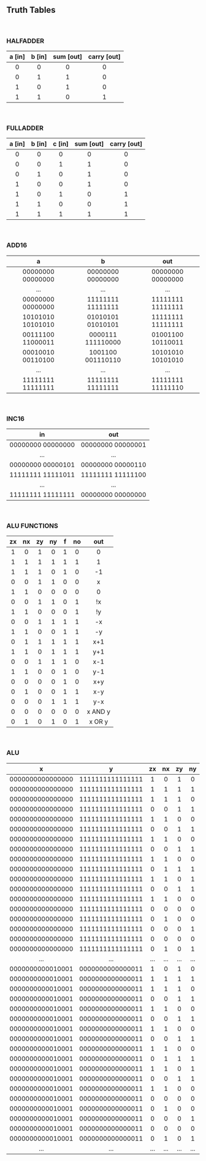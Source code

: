 ## Truth Tables

<br>

### HALFADDER
| **a** [in] | **b** [in] | **sum** [out] | **carry** [out] |
| :--------: | :--------: | :-----------: | :-------------: |
| 0          | 0          | 0             | 0               |
| 0          | 1          | 1             | 0               |
| 1          | 0          | 1             | 0               |
| 1          | 1          | 0             | 1               |

<br>

### FULLADDER
| **a** [in] | **b** [in] | **c** [in] | **sum** [out] | **carry** [out] |
| :--------: | :--------: | :--------: | :-----------: | :-------------: |
| 0          | 0          | 0          | 0             | 0               |
| 0          | 0          | 1          | 1             | 0               |
| 0          | 1          | 0          | 1             | 0               |
| 1          | 0          | 0          | 1             | 0               |
| 1          | 0          | 1          | 0             | 1               |
| 1          | 1          | 0          | 0             | 1               |
| 1          | 1          | 1          | 1             | 1               |

<br>

### ADD16
| **a**             | **b**             | **out**           |
| :---------------: | :---------------: | :---------------: |
| 00000000 00000000 | 00000000 00000000 | 00000000 00000000 |
| ...               | ...               | ...               |
| 00000000 00000000 | 11111111 11111111 | 11111111 11111111 |
| 10101010 10101010 | 01010101 01010101 | 11111111 11111111 |
| 00111100 11000011 | 0000111 111110000 | 01001100 10110011 |
| 00010010 00110100 | 1001100 001110110 | 10101010 10101010 |
| ...               | ...               | ...               |
| 11111111 11111111 | 11111111 11111111 | 11111111 11111110 |

<br>

### INC16
| **in**            | **out**           |
| :---------------: | :---------------: |
| 00000000 00000000 | 00000000 00000001 |
| ...               | ...               |
| 00000000 00000101 | 00000000 00000110 |
| 11111111 11111011 | 11111111 11111100 | 
| ...               | ...               |
| 11111111 11111111 | 00000000 00000000 |

<br>

### ALU FUNCTIONS
| **zx** | **nx** | **zy** | **ny** | **f** | **no** | **out** |
| :----: | :----: | :----: | :----: | :---: | :----: | :-----: |
| 1      | 0      | 1      | 0      | 1     | 0      | 0       |
| 1      | 1      | 1      | 1      | 1     | 1      | 1       |
| 1      | 1      | 1      | 0      | 1     | 0      | -1      |
| 0      | 0      | 1      | 1      | 0     | 0      | x       |
| 1      | 1      | 0      | 0      | 0     | 0      | 0       |
| 0      | 0      | 1      | 1      | 0     | 1      | !x      |
| 1      | 1      | 0      | 0      | 0     | 1      | !y      |
| 0      | 0      | 1      | 1      | 1     | 1      | -x      |
| 1      | 1      | 0      | 0      | 1     | 1      | -y      |
| 0      | 1      | 1      | 1      | 1     | 1      | x+1     |
| 1      | 1      | 0      | 1      | 1     | 1      | y+1     |
| 0      | 0      | 1      | 1      | 1     | 0      | x-1     |
| 1      | 1      | 0      | 0      | 1     | 0      | y-1     |
| 0      | 0      | 0      | 0      | 1     | 0      | x+y     |
| 0      | 1      | 0      | 0      | 1     | 1      | x-y     |
| 0      | 0      | 0      | 1      | 1     | 1      | y-x     |
| 0      | 0      | 0      | 0      | 0     | 0      | x AND y |
| 0      | 1      | 0      | 1      | 0     | 1      | x OR y  |
<br>

### ALU
| x                | y                | zx    | nx    | zy    | ny    | f     | no    | out              | zr    | ng    |
| :--------------: | :--------------: | :---: | :---: | :---: | :---: | :---: | :---: | :--------------: | :---: | :---: |
| 0000000000000000 | 1111111111111111 | 1     | 0     | 1     | 0     | 1     | 0     | 0000000000000000 | 1     | 0     |
| 0000000000000000 | 1111111111111111 | 1     | 1     | 1     | 1     | 1     | 1     | 0000000000000001 | 0     | 0     |
| 0000000000000000 | 1111111111111111 | 1     | 1     | 1     | 0     | 1     | 0     | 1111111111111111 | 0     | 1     |
| 0000000000000000 | 1111111111111111 | 0     | 0     | 1     | 1     | 0     | 0     | 0000000000000000 | 1     | 0     |
| 0000000000000000 | 1111111111111111 | 1     | 1     | 0     | 0     | 0     | 0     | 1111111111111111 | 0     | 1     |
| 0000000000000000 | 1111111111111111 | 0     | 0     | 1     | 1     | 0     | 1     | 1111111111111111 | 0     | 1     |
| 0000000000000000 | 1111111111111111 | 1     | 1     | 0     | 0     | 0     | 1     | 0000000000000000 | 1     | 0     |
| 0000000000000000 | 1111111111111111 | 0     | 0     | 1     | 1     | 1     | 1     | 0000000000000000 | 1     | 0     |
| 0000000000000000 | 1111111111111111 | 1     | 1     | 0     | 0     | 1     | 1     | 0000000000000001 | 0     | 0     |
| 0000000000000000 | 1111111111111111 | 0     | 1     | 1     | 1     | 1     | 1     | 0000000000000001 | 0     | 0     |
| 0000000000000000 | 1111111111111111 | 1     | 1     | 0     | 1     | 1     | 1     | 0000000000000000 | 1     | 0     |
| 0000000000000000 | 1111111111111111 | 0     | 0     | 1     | 1     | 1     | 0     | 1111111111111111 | 0     | 1     |
| 0000000000000000 | 1111111111111111 | 1     | 1     | 0     | 0     | 1     | 0     | 1111111111111110 | 0     | 1     |
| 0000000000000000 | 1111111111111111 | 0     | 0     | 0     | 0     | 1     | 0     | 1111111111111111 | 0     | 1     |
| 0000000000000000 | 1111111111111111 | 0     | 1     | 0     | 0     | 1     | 1     | 0000000000000001 | 0     | 0     |
| 0000000000000000 | 1111111111111111 | 0     | 0     | 0     | 1     | 1     | 1     | 1111111111111111 | 0     | 1     |
| 0000000000000000 | 1111111111111111 | 0     | 0     | 0     | 0     | 0     | 0     | 0000000000000000 | 1     | 0     |
| 0000000000000000 | 1111111111111111 | 0     | 1     | 0     | 1     | 0     | 1     | 1111111111111111 | 0     | 1     |
| ...              | ...              | ...   | ...   | ...   | ...   | ...   | ...   | ...              | ...   | ...   |
| 0000000000010001 | 0000000000000011 | 1     | 0     | 1     | 0     | 1     | 0     | 0000000000000000 | 1     | 0     |
| 0000000000010001 | 0000000000000011 | 1     | 1     | 1     | 1     | 1     | 1     | 0000000000000001 | 0     | 0     |
| 0000000000010001 | 0000000000000011 | 1     | 1     | 1     | 0     | 1     | 0     | 1111111111111111 | 0     | 1     |
| 0000000000010001 | 0000000000000011 | 0     | 0     | 1     | 1     | 0     | 0     | 0000000000010001 | 0     | 0     |
| 0000000000010001 | 0000000000000011 | 1     | 1     | 0     | 0     | 0     | 0     | 0000000000000011 | 0     | 0     |
| 0000000000010001 | 0000000000000011 | 0     | 0     | 1     | 1     | 0     | 1     | 1111111111101110 | 0     | 1     |
| 0000000000010001 | 0000000000000011 | 1     | 1     | 0     | 0     | 0     | 1     | 1111111111111100 | 0     | 1     |
| 0000000000010001 | 0000000000000011 | 0     | 0     | 1     | 1     | 1     | 1     | 1111111111101111 | 0     | 1     |
| 0000000000010001 | 0000000000000011 | 1     | 1     | 0     | 0     | 1     | 1     | 1111111111111101 | 0     | 1     |
| 0000000000010001 | 0000000000000011 | 0     | 1     | 1     | 1     | 1     | 1     | 0000000000010010 | 0     | 0     |
| 0000000000010001 | 0000000000000011 | 1     | 1     | 0     | 1     | 1     | 1     | 0000000000000100 | 0     | 0     |
| 0000000000010001 | 0000000000000011 | 0     | 0     | 1     | 1     | 1     | 0     | 0000000000010000 | 0     | 0     |
| 0000000000010001 | 0000000000000011 | 1     | 1     | 0     | 0     | 1     | 0     | 0000000000000010 | 0     | 0     |
| 0000000000010001 | 0000000000000011 | 0     | 0     | 0     | 0     | 1     | 0     | 0000000000010100 | 0     | 0     |
| 0000000000010001 | 0000000000000011 | 0     | 1     | 0     | 0     | 1     | 1     | 0000000000001110 | 0     | 0     |
| 0000000000010001 | 0000000000000011 | 0     | 0     | 0     | 1     | 1     | 1     | 1111111111110010 | 0     | 1     |
| 0000000000010001 | 0000000000000011 | 0     | 0     | 0     | 0     | 0     | 0     | 0000000000000001 | 0     | 0     |
| 0000000000010001 | 0000000000000011 | 0     | 1     | 0     | 1     | 0     | 1     | 0000000000010011 | 0     | 0     |
| ...              | ...              | ...   | ...   | ...   | ...   | ...   | ...   | ...              | ...   | ...   |
   
<br>   

###             